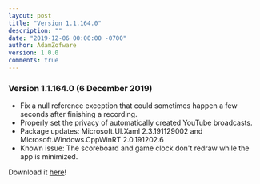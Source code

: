 ```yaml
---
layout: post
title: "Version 1.1.164.0"
description: ""
date: "2019-12-06 00:00:00 -0700"
author: AdamZofware
version: 1.0.0
comments: true
---
```


### Version 1.1.164.0 (6 December 2019)
* Fix a null reference exception that could sometimes happen a few seconds after finishing a recording.
* Properly set the privacy of automatically created YouTube broadcasts.
* Package updates: Microsoft.UI.Xaml 2.3.191129002 and Microsoft.Windows.CppWinRT 2.0.191202.6
* Known issue: The scoreboard and game clock don't redraw while the app is minimized.

Download it [here](https://www.microsoft.com/store/apps/9NRQMTPGS298?cid=sscdotcom)!



